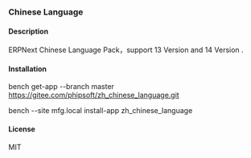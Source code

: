 ### Chinese Language

#### Description
ERPNext Chinese Language Pack，support 13 Version and 14 Version .

#### Installation

bench get-app --branch master https://gitee.com/phipsoft/zh_chinese_language.git

bench --site mfg.local install-app zh_chinese_language

#### License
MIT



